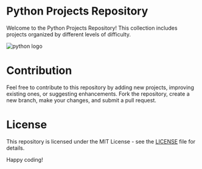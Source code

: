 # Python Projects Repository  
Welcome to the Python Projects Repository! This collection includes projects organized by different levels of difficulty.

![python logo](https://github.com/user-attachments/assets/bbcf9b70-9476-4958-8d36-e4740dbdbf27)

# Contribution
Feel free to contribute to this repository by adding new projects, improving existing ones, or suggesting enhancements. Fork the repository, create a new branch, make your changes, and submit a pull request.

# License
This repository is licensed under the MIT License - see the [LICENSE](https://github.com/ai-hamedan/python-projects/blob/main/LICENSE) file for details.

Happy coding!
